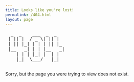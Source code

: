 ```yaml
---
title: Looks like you're lost!
permalink: /404.html
layout: page
---
```


<pre>
  _  _    ___  _  _
 | || |  / _ \| || |
 | || |_| | | | || |_
 |__   _| | | |__   _|
    | | | |_| |  | |
    |_|  \___/   |_|

</pre>
Sorry, but the page you were trying to view does not exist.